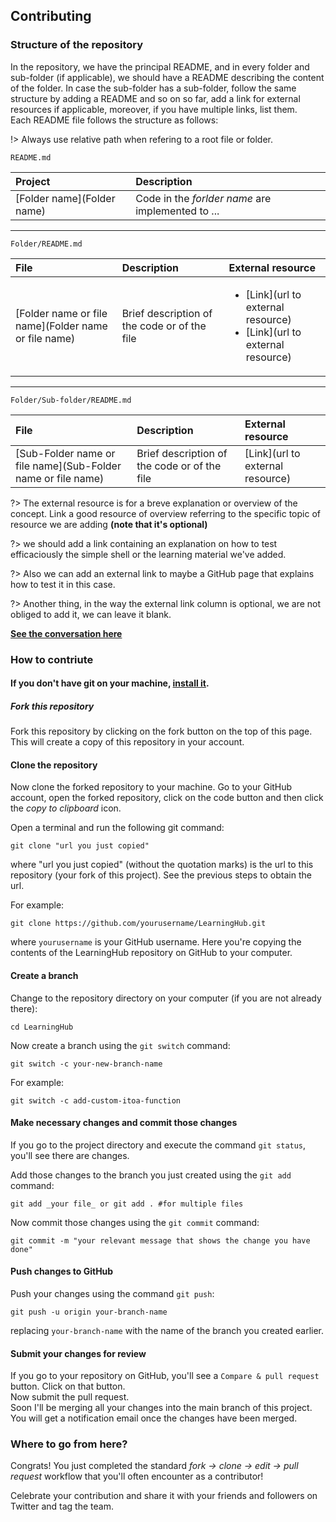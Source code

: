## Contributing

### Structure of the repository
In the repository, we have the principal README, and in every folder and sub-folder (if applicable), we should have a README describing the content of the folder.
In case the sub-folder has a sub-folder, follow the same structure by adding a README and so on so far, add a link for external resources if applicable, moreover, 
if you have multiple links, list them.  
Each README file follows the structure as follows:

!> Always use relative path when refering to a root file or folder.

`README.md`

| Project    | Description    |
| :--- | :--- |
|[Folder name](Folder name)|Code in the _forlder name_ are implemented to ...|

---

`Folder/README.md`

| File    | Description    | External resource |
| :--- | :--- | :--- |
|[Folder name or file name](Folder name or file name)| Brief description of the code or of the file | <ul> <li>[Link](url to external resource)</li> <li>[Link](url to external resource)</li> |

---

`Folder/Sub-folder/README.md`

| File    | Description    | External resource |
| :--- | :--- | :--- |
|[Sub-Folder name or file name](Sub-Folder name or file name)| Brief description of the code or of the file | [Link](url to external resource) |

?> The external resource is for a breve explanation or overview of the concept. Link a good resource of overview referring to the specific topic of resource we are adding **(note that it's optional)**
 
?> we should add a link containing an explanation on how to test efficaciously the simple shell or the learning material we've added.

?> Also we can add an external link to maybe a GitHub page that explains how to test it in this case.

?> Another thing, in the way the external link column is optional, we are not obliged to add it, we can leave it blank.

[**See the conversation here**](https://github.com/geoffreylgv/LearningHub/pull/13)

### How to contriute

#### If you don't have git on your machine, [ install it](https://docs.github.com/en/get-started/quickstart/set-up-git).

##### Fork this repository

Fork this repository by clicking on the fork button on the top of this page.
This will create a copy of this repository in your account.

#### Clone the repository

Now clone the forked repository to your machine. Go to your GitHub account, open the forked repository, click on the code button and then click the _copy to clipboard_ icon.

Open a terminal and run the following git command:

```
git clone "url you just copied"
```

where "url you just copied" (without the quotation marks) is the url to this repository (your fork of this project). See the previous steps to obtain the url.

For example:

```
git clone https://github.com/yourusername/LearningHub.git
```

where `yourusername` is your GitHub username. Here you're copying the contents of the LearningHub repository on GitHub to your computer.

#### Create a branch

Change to the repository directory on your computer (if you are not already there):

```
cd LearningHub
```

Now create a branch using the `git switch` command:

```
git switch -c your-new-branch-name
```

For example:

```
git switch -c add-custom-itoa-function
```

#### Make necessary changes and commit those changes

If you go to the project directory and execute the command `git status`, you'll see there are changes.

Add those changes to the branch you just created using the `git add` command:

```
git add _your file_ or git add . #for multiple files
```
Now commit those changes using the `git commit` command:

```
git commit -m "your relevant message that shows the change you have done"
```

#### Push changes to GitHub

Push your changes using the command `git push`:

```
git push -u origin your-branch-name
```

replacing `your-branch-name` with the name of the branch you created earlier.

#### Submit your changes for review

If you go to your repository on GitHub, you'll see a `Compare & pull request` button. Click on that button.  
Now submit the pull request.  
Soon I'll be merging all your changes into the main branch of this project. You will get a notification email once the changes have been merged.

### Where to go from here?

Congrats! You just completed the standard _fork -> clone -> edit -> pull request_ workflow that you'll often encounter as a contributor!

Celebrate your contribution and share it with your friends and followers on Twitter and tag the team.
